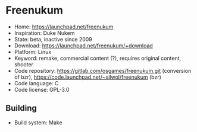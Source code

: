 # Freenukum

- Home: https://launchpad.net/freenukum
- Inspiration: Duke Nukem
- State: beta, inactive since 2009
- Download: https://launchpad.net/freenukum/+download
- Platform: Linux
- Keyword: remake, commercial content (?), requires original content, shooter
- Code repository: https://gitlab.com/osgames/freenukum.git (conversion of bzr), https://code.launchpad.net/~silwol/freenukum (bzr)
- Code language: C
- Code license: GPL-3.0

## Building

- Build system: Make
